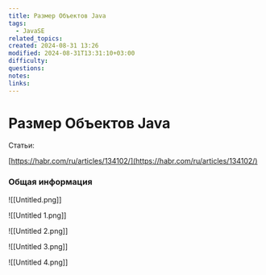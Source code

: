 ```yaml
---
title: Размер Объектов Java
tags:
  - JavaSE
related_topics: 
created: 2024-08-31 13:26
modified: 2024-08-31T13:31:10+03:00
difficulty: 
questions: 
notes: 
links: 
---
```

# Размер Объектов Java

Статьи:

[https://habr.com/ru/articles/134102/](https://habr.com/ru/articles/134102/)

### Общая информация

![[Untitled.png]]

![[Untitled 1.png]]

![[Untitled 2.png]]

![[Untitled 3.png]]

![[Untitled 4.png]]